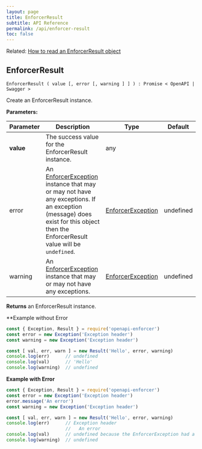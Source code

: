 ```yaml
---
layout: page
title: EnforcerResult
subtitle: API Reference
permalink: /api/enforcer-result
toc: false
---
```


Related: [How to read an EnforcerResult object](../guide/enforcer-result)

## EnforcerResult

`EnforcerResult ( value [, error [, warning ] ] ) : Promise < OpenAPI | Swagger >`

Create an EnforcerResult instance.

**Parameters:**

| Parameter | Description | Type | Default |
| --------- | ----------- | ---- | ------- |
| **value** | The success value for the EnforcerResult instance. | any | |
| error | An [EnforcerException](./enforcer-exception) instance that may or may not have any exceptions. If an exception (message) does exist for this object then the EnforcerResult value will be `undefined`. | [EnforcerException](./enforcer-exception) | undefined |
| warning | An [EnforcerException](./enforcer-exception) instance that may or may not have any exceptions. | [EnforcerException](./enforcer-exception) | undefined |

**Returns** an EnforcerResult instance.

**Example without Error

```js
const { Exception, Result } = require('openapi-enforcer')
const error = new Exception('Exception header')
const warning = new Exception('Exception header')

const [ val, err, warn ] = new Result('Hello', error, warning)
console.log(err)      // undefined
console.log(val)      // 'Hello'
console.log(warning)  // undefined
```

**Example with Error**

```js
const { Exception, Result } = require('openapi-enforcer')
const error = new Exception('Exception header')
error.message('An error')
const warning = new Exception('Exception header')

const [ val, err, warn ] = new Result('Hello', error, warning)
console.log(err)      // Exception header
                      //   An error
console.log(val)      // undefined because the EnforcerException had a message
console.log(warning)  // undefined
```

